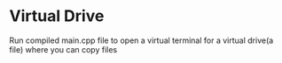 # Virtual Drive
Run compiled main.cpp file to open a virtual terminal for a virtual drive(a file) where you can copy files

